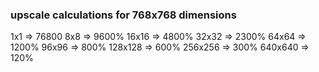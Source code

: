 


### upscale calculations for 768x768 dimensions
1x1 => 76800
8x8 => 9600%
16x16 => 4800%
32x32 => 2300%
64x64 => 1200%
96x96 => 800%
128x128 => 600%
256x256 => 300%
640x640 => 120%